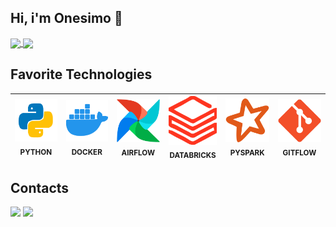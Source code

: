 ## Hi, i'm Onesimo 👋

<a href="https://github.com/anuraghazra/github-readme-stats">
  <img height=160 align="center" src="https://github-readme-stats.vercel.app/api?username=briito&theme=transparent&show_icons=true&card_width=180" />
</a>

<a href="https://github.com/anuraghazra/convoychat">
   <img height=160 align="center" src="https://github-readme-stats.vercel.app/api/top-langs/?username=briito&layout=compact&theme=transparent&card_width=300" />
</a>

## Favorite Technologies

|<img src="python.svg" style="width: 5rem;"><br><sub>PYTHON</sub>|<img src="docker.svg" style="width: 5rem;"><br><sub>DOCKER</sub>|<img src="airflow.svg" style="width: 5rem;"><br><sub>AIRFLOW</sub>|<img src="databricks.svg" style="width: 5rem;"><br><sub>DATABRICKS</sub>|<img src="spark.svg" style="width: 5rem;"><br><sub>PYSPARK</sub>|<img src="git.svg" style="width: 5rem;"><br><sub>GITFLOW</sub>
| :---: | :---: | :---: | :---: | :---: | :---: |
 
## Contacts

<div>
 <a href = "https://mail.google.com/mail/u/0/#inbox"><img src="https://img.shields.io/badge/-Gmail-%23333?style=for-the-badge&logo=gmail&logoColor='white'&target='_blank'"></a>
  <a href="https://www.linkedin.com/in/onsbrito" target="_blank"><img src="https://img.shields.io/badge/-LinkedIn-%230077B5?style=for-the-badge&logo=linkedin&logoColor="white" target="_blank"></a> 

</div>


